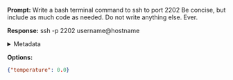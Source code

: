 **Prompt:**
Write a bash terminal command to ssh to port 2202 Be concise, but include as much code as needed. Do not write anything else. Ever.


**Response:**
ssh -p 2202 username@hostname

<details><summary>Metadata</summary>

- Duration: 1148 ms
- Datetime: 2023-09-24T11:57:55.909550
- Model: gpt-3.5-turbo-0613

</details>

**Options:**
```json
{"temperature": 0.0}
```

